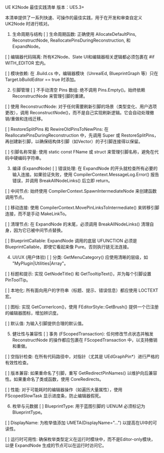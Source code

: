 UE K2Node 最佳实践清单
版本：UE5.3+

本清单提供了一系列快速、可操作的最佳实践，用于在开发和审查自定义 UK2Node 时进行核对。

1. 生命周期与结构
[ ] 生命周期函数: 正确使用 AllocateDefaultPins, ReconstructNode, ReallocatePinsDuringReconstruction, 和 ExpandNode。

[ ] 编辑器代码隔离: 所有K2Node、Slate UI和编辑器相关逻辑都必须包裹在 #if WITH_EDITOR 宏内。

[ ] 模块依赖: 在 .Build.cs 中，编辑器模块（UnrealEd, BlueprintGraph 等）只在 Target.bBuildEditor == true 时添加。

2. 引脚管理
[ ] 不手动清空 Pins 数组: 绝不调用 Pins.Empty()。始终依赖 ReconstructNode 来管理引脚的重建。

[ ] 使用 ReconstructNode: 对于任何需要刷新引脚的场景（类型变化、用户选项更改），调用 ReconstructNode()，而不是自己实现刷新逻辑。它会自动处理撤销/重做和连线迁移。

[ ] RestoreSplitPins 和 RewireOldPinsToNewPins: 在 ReallocatePinsDuringReconstruction 中，先调用 Super 或 RestoreSplitPins，再创建新引脚，以确保结构体引脚（如Vector）的子引脚连接得以保留。

[ ] 引脚名称常量: 使用 static const FName 或 struct 来管理引脚名称，避免在代码中硬编码字符串。

3. 编译 (ExpandNode)
[ ] 错误处理: 在 ExpandNode 的开头就检查所有必要的输入连接。如果验证失败，使用 CompilerContext.MessageLog.Error() 报告错误，并调用 BreakAllNodeLinks() 后立即 return。

[ ] 中间节点: 始终使用 CompilerContext.SpawnIntermediateNode 来创建函数调用节点。

[ ] 移动连接: 使用 CompilerContext.MovePinLinksToIntermediate() 来转移引脚连接，而不是手动 MakeLinkTo。

[ ] 清理节点: 在 ExpandNode 的末尾，必须调用 BreakAllNodeLinks() 清理自身，因为它已被中间节点替换。

[ ] BlueprintCallable: ExpandNode 调用的底层 UFUNCTION 必须是 BlueprintCallable，即使它看起来像 Pure。否则执行链无法连接。

4. UI/UX (用户体验)
[ ] 分类: GetMenuCategory() 应使用清晰的层级，如 "MyPlugin|Utilities|Array"。

[ ] 标题和提示: 实现 GetNodeTitle() 和 GetTooltipText()，并为每个引脚设置 PinToolTip。

[ ] 本地化: 所有面向用户的字符串（标题、提示、错误信息）都应使用 LOCTEXT 宏。

[ ] 图标: 实现 GetCornerIcon()，使用 FEditorStyle::GetBrush() 提供一个已注册的编辑器图标，增加辨识度。

[ ] 默认值: 为输入引脚提供合理的默认值。

5. 健壮性与兼容性
[ ] 事务 (FScopedTransaction): 任何修改节点状态并触发 ReconstructNode 的操作都应包裹在 FScopedTransaction 中，以支持撤销和重做。

[ ] 空指针检查: 在所有代码路径中，对指针（尤其是 UEdGraphPin*）进行严格的有效性检查。

[ ] 版本兼容: 如果重命名了引脚，重写 GetRedirectPinNames() 以维护向后兼容性。如果重命名了类或函数，使用 CoreRedirects。

[ ] 性能: 对于可能耗时的编辑器操作（如遍历大量属性），使用 FScopedSlowTask 显示进度条，防止编辑器假死。

6. 枚举与元数据
[ ] BlueprintType: 用于蓝图引脚的 UENUM 必须标记为 BlueprintType。

[ ] DisplayName: 为枚举值添加 UMETA(DisplayName="...") 以提高在UI中的可读性。

[ ] 运行时可用性: 确保枚举类型定义在运行时模块中，而不是Editor-only模块，以便 ExpandNode 生成的节点可以在运行时访问它。